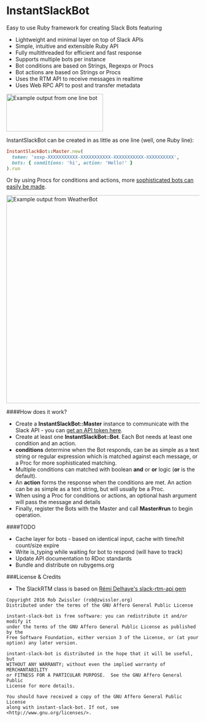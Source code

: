# InstantSlackBot

Easy to use Ruby framework for creating Slack Bots featuring
- Lightweight and minimal layer on top of Slack APIs
- Simple, intuitive and extensible Ruby API
- Fully multithreaded for efficient and fast response
- Supports multiple bots per instance
- Bot conditions are based on Strings, Regexps or Procs
- Bot actions are based on Strings or Procs
- Uses the RTM API to receive messages in realtime
- Uses Web RPC API to post and transfer metadata


<img src="https://raw.githubusercontent.com/robzr/instant-slack-bot/master/examples/pics/one_line_slack.png" 
  alt="Example output from one line bot" height=98 width=252>

InstantSlackBot can be created in as little as one line (well, one Ruby line):
```ruby
InstantSlackBot::Master.new(
  token: 'xoxp-XXXXXXXXXXX-XXXXXXXXXXX-XXXXXXXXXXX-XXXXXXXXXX', 
  bots: { conditions: 'hi', action: 'Hello!' }
).run
```

Or by using Procs for conditions and actions, more [sophisticated bots can easily be made](examples).

<img src="https://raw.githubusercontent.com/robzr/instant-slack-bot/master/examples/pics/weather_bot_slack.png"
  alt="Example output from WeatherBot" height=542 width=815>

####How does it work?
* Create a **InstantSlackBot::Master** instance to communicate with the Slack API - you can 
[get an API token here](https://api.slack.com/docs/oauth-test-tokens).
* Create at least one **InstantSlackBot::Bot**. Each Bot needs at least one condition and an action.
* **conditions** determine when the Bot responds, can be as simple as a text string or 
  regular expression which is matched against each message, or a Proc for more sophisticated matching.
* Multiple conditions can matched with boolean **and** or **or** logic (**or** is the default).
* An **action** forms the response when the conditions are met. An action can be as simple as a text string, but 
will usually be a Proc.
* When using a Proc for conditions or actions, an optional hash argument will pass the message and details
* Finally, register the Bots with the Master and call **Master#run** to begin operation.

####TODO
* Cache layer for bots - based on identical input, cache with time/hit count/size expire
* Write is_typing while waiting for bot to respond (will have to track)
* Update API documentation to RDoc standards
* Bundle and distribute on rubygems.org

###License & Credits
* The SlackRTM class is based on [Rémi Delhaye's slack-rtm-api gem](https://github.com/rdlh/slack-rtm-api)

```
Copyright 2016 Rob Zwissler (rob@zwissler.org)
Distributed under the terms of the GNU Affero General Public License

instant-slack-bot is free software: you can redistribute it and/or modify it 
under the terms of the GNU Affero General Public License as published by the 
Free Software Foundation, either version 3 of the License, or (at your 
option) any later version.

instant-slack-bot is distributed in the hope that it will be useful, but 
WITHOUT ANY WARRANTY; without even the implied warranty of MERCHANTABILITY 
or FITNESS FOR A PARTICULAR PURPOSE.  See the GNU Affero General Public 
License for more details.

You should have received a copy of the GNU Affero General Public License
along with instant-slack-bot. If not, see <http://www.gnu.org/licenses/>.
```
